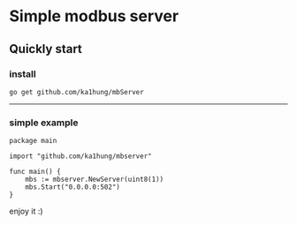 # Simple modbus server

## Quickly start

### install

    go get github.com/ka1hung/mbServer 

***

### simple example

    package main

    import "github.com/ka1hung/mbserver"

    func main() {
        mbs := mbserver.NewServer(uint8(1))
        mbs.Start("0.0.0.0:502")
    }

enjoy it :)
